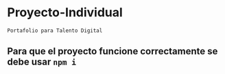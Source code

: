 # Proyecto-Individual
    Portafolio para Talento Digital

## Para que el proyecto funcione correctamente se debe usar ```npm i``` 
